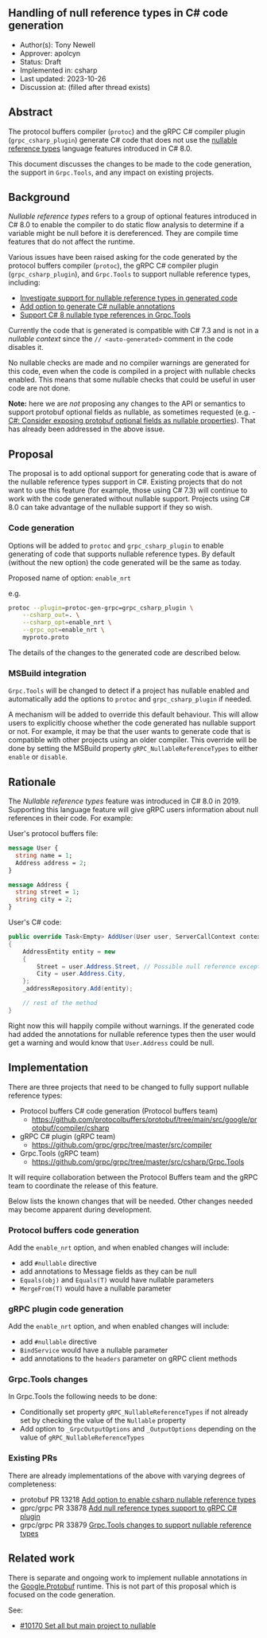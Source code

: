 Handling of null reference types in C# code generation
----
* Author(s): Tony Newell
* Approver: apolcyn
* Status: Draft
* Implemented in: csharp
* Last updated: 2023-10-26
* Discussion at: (filled after thread exists)

## Abstract

The protocol buffers compiler (`protoc`) and the gRPC C# compiler plugin 
(`grpc_csharp_plugin`) generate C# code that does not use the
[nullable reference types](https://learn.microsoft.com/en-us/dotnet/csharp/nullable-references)
language features introduced in C# 8.0.

This document discusses the changes to be made to the code generation, the support 
in `Grpc.Tools`, and any impact on existing projects.

## Background

_Nullable reference types_ refers to a group of optional features introduced in 
C# 8.0 to enable the compiler to do static flow analysis to determine if a variable 
might be null before it is dereferenced. They are compile time features that do not affect the runtime.

Various issues have been raised asking for the code generated by the protocol
buffers compiler (`protoc`), the gRPC C# compiler plugin (`grpc_csharp_plugin`),
and `Grpc.Tools` to support nullable reference types, including:

- [Investigate support for nullable reference types in generated code](https://github.com/grpc/grpc-dotnet/issues/606)
- [Add option to generate C# nullable annotations](https://github.com/protocolbuffers/protobuf/issues/6632)
- [Support C# 8 nullable type references in Grpc.Tools](https://github.com/grpc/grpc/issues/20729)

Currently the code that is generated is compatible with C# 7.3 and is not in a 
*nullable context* since the `// <auto-generated>` comment in the code disables it.

No nullable checks are made and no compiler warnings are generated for this code,
even when the code is compiled in a project with nullable checks enabled.
This means that some nullable checks that could be useful in user code are not done.

**Note:** here we are *not* proposing any changes to the API or semantics to support
protobuf optional fields as nullable, as sometimes requested (e.g. - 
[C#: Consider exposing protobuf optional fields as nullable properties](https://github.com/protocolbuffers/protobuf/issues/9083)).
That has already been addressed in the above issue.

## Proposal

The proposal is to add optional support for generating code that is aware of the
nullable reference types support in C#. Existing projects that do not want to
use this feature (for example, those using C# 7.3) will continue to work with
the code generated without nullable support. Projects using C# 8.0 can take advantage
of the nullable support if they so wish.

### Code generation

Options will be added to `protoc` and `grpc_csharp_plugin` to enable generating of code
that supports nullable reference types. By default (without the new option) the code
generated will be the same as today.

Proposed name of option: `enable_nrt`

e.g. 

```bash
protoc --plugin=protoc-gen-grpc=grpc_csharp_plugin \
    --csharp_out=. \
    --csharp_opt=enable_nrt \
    --grpc_opt=enable_nrt \
    myproto.proto
```

The details of the changes to the generated code are described below.

### MSBuild integration

`Grpc.Tools` will be changed to detect if a project has nullable enabled and
automatically add the options to `protoc` and `grpc_csharp_plugin` if needed.

A mechanism will be added to override this default behaviour. This will allow
users to explicitly choose whether the code generated has nullable support or not.
For example, it may be that the user wants to generate code that is compatible
with other projects using an older compiler. This override will be done by setting
the MSBuild property `gRPC_NullableReferenceTypes` to either `enable` or `disable`.

## Rationale

The _Nullable reference types_ feature was introduced in C# 8.0 in 2019. Supporting
this language feature will give gRPC users information about null references in their
code. For example:

User's protocol buffers file:
```proto
message User {
  string name = 1;
  Address address = 2;
}

message Address {
  string street = 1;
  string city = 2;
}
```

User's C# code:
```c#
public override Task<Empty> AddUser(User user, ServerCallContext context)
{
    AddressEntity entity = new
    {
        Street = user.Address.Street, // Possible null reference exception
        City = user.Address.City,
    };
    _addressRepository.Add(entity);

    // rest of the method
}
```

Right now this will happily compile without warnings. If the generated code had 
added the annotations for nullable reference types then the user would get a warning
and would know that `User.Address` could be null.

## Implementation

There are three projects that need to be changed to fully support nullable reference types:
- Protocol buffers C# code generation (Protocol buffers team)
  - https://github.com/protocolbuffers/protobuf/tree/main/src/google/protobuf/compiler/csharp
- gRPC C# plugin (gRPC team)
  - https://github.com/grpc/grpc/tree/master/src/compiler
- Grpc.Tools (gRPC team)
  - https://github.com/grpc/grpc/tree/master/src/csharp/Grpc.Tools 

It will require collaboration between the Protocol Buffers team and the gRPC team to
coordinate the release of this feature.

Below lists the known changes that will be needed. Other changes needed may become apparent during development.

### Protocol buffers code generation

Add the `enable_nrt` option, and when enabled changes will include:
- add `#nullable` directive
- add annotations to Message fields as they can be null
- `Equals(obj)` and `Equals(T)` would have nullable parameters
- `MergeFrom(T)` would have a nullable parameter

### gRPC plugin code generation

Add the `enable_nrt` option, and when enabled changes will include:
- add `#nullable` directive
- `BindService` would have a nullable parameter
- add annotations to the `headers` parameter on gRPC client methods

### Grpc.Tools changes
In Grpc.Tools the following needs to be done:
- Conditionally set property `gRPC_NullableReferenceTypes` if not already set by
  checking the value of the `Nullable` property
- Add option to `_GrpcOutputOptions` and `_OutputOptions` depending on the value
  of `gRPC_NullableReferenceTypes`

### Existing PRs
There are already implementations of the above with varying degrees of completeness:
- protobuf PR 13218 [Add option to enable csharp nullable reference types](https://github.com/protocolbuffers/protobuf/pull/13218)
- gprc/grpc PR 33878 [Add null reference types support to gRPC C# plugin](https://github.com/grpc/grpc/pull/33878)
- grpc/grpc PR 33879 [Grpc.Tools changes to support nullable reference types](https://github.com/grpc/grpc/pull/33879)

## Related work
There is separate and ongoing work to implement nullable annotations in the
[Google.Protobuf](https://github.com/protocolbuffers/protobuf/tree/main/csharp/src/Google.Protobuf)
runtime. This is not part of this proposal which is focused on the code generation.

See:
- [#10170 Set all but main project to nullable](https://github.com/protocolbuffers/protobuf/pull/10170)
